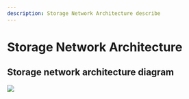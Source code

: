 ```yaml
---
description: Storage Network Architecture describe
---
```


# Storage Network Architecture

## Storage network architecture diagram

![](../.gitbook/assets/116101676213372\_.pic.jpg)

